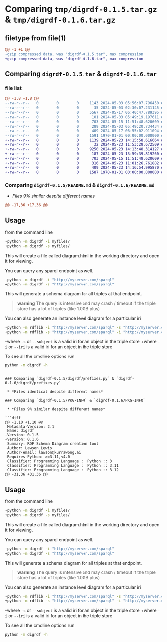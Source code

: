 # Comparing `tmp/digrdf-0.1.5.tar.gz` & `tmp/digrdf-0.1.6.tar.gz`

## filetype from file(1)

```diff
@@ -1 +1 @@
-gzip compressed data, was "digrdf-0.1.5.tar", max compression
+gzip compressed data, was "digrdf-0.1.6.tar", max compression
```

## Comparing `digrdf-0.1.5.tar` & `digrdf-0.1.6.tar`

### file list

```diff
@@ -1,8 +1,8 @@
--rw-r--r--   0        0        0     1143 2024-05-03 05:56:07.796450 digrdf-0.1.5/README.md
--rw-r--r--   0        0        0       35 2024-05-03 02:30:07.231145 digrdf-0.1.5/digrdf/__init__.py
--rw-r--r--   0        0        0     5567 2024-05-17 06:40:47.789395 digrdf-0.1.5/digrdf/__main__.py
--rw-r--r--   0        0        0      101 2024-05-03 05:49:19.197611 digrdf-0.1.5/digrdf/instance_query.sparql
--rw-r--r--   0        0        0      703 2024-05-15 11:51:48.620609 digrdf-0.1.5/digrdf/prefixes.py
--rw-r--r--   0        0        0      289 2024-05-03 05:49:20.734434 digrdf-0.1.5/digrdf/schema_query.sparql
--rw-r--r--   0        0        0      409 2024-05-17 06:55:02.911094 digrdf-0.1.5/pyproject.toml
--rw-r--r--   0        0        0     1591 1970-01-01 00:00:00.000000 digrdf-0.1.5/PKG-INFO
+-rw-r--r--   0        0        0     1139 2024-05-23 14:15:58.616664 digrdf-0.1.6/README.md
+-rw-r--r--   0        0        0       32 2024-05-23 11:53:28.672509 digrdf-0.1.6/digrdf/__init__.py
+-rw-r--r--   0        0        0     9250 2024-05-23 14:13:48.314127 digrdf-0.1.6/digrdf/__main__.py
+-rw-r--r--   0        0        0      187 2024-05-23 13:59:39.819260 digrdf-0.1.6/digrdf/instance_query.sparql
+-rw-r--r--   0        0        0      703 2024-05-15 11:51:48.620609 digrdf-0.1.6/digrdf/prefixes.py
+-rw-r--r--   0        0        0      316 2024-05-23 11:01:26.761882 digrdf-0.1.6/digrdf/schema_query.sparql
+-rw-r--r--   0        0        0      409 2024-05-23 14:16:54.995870 digrdf-0.1.6/pyproject.toml
+-rw-r--r--   0        0        0     1587 1970-01-01 00:00:00.000000 digrdf-0.1.6/PKG-INFO
```

### Comparing `digrdf-0.1.5/README.md` & `digrdf-0.1.6/README.md`

 * *Files 9% similar despite different names*

```diff
@@ -17,36 +17,36 @@
 ```
 
 ## Usage
 
 from the command line
 
 ```bash
-python -m digrdf -i myfiles/
+python -m digrdf -s myfiles/
 ```
 
 This will create a file called diagram.html in the working directory and open it for viewing.
 
 You can query any sparql endpoint as well.
 
 ```bash
-python -m digrdf -i "http://myserver.com/sparql"
+python -m digrdf -s "http://myserver.com/sparql"
 ```
 
 This will generate a schema diagram for all triples at that endpoint.
 
 > **warning** The query is intensive and may crash / timeout if the triple store has a lot of triples (like 1.0GB plus)
 
 You can also generate an instance level diagram for a particular iri
 
 ```bash
-python -m rdflib -i "http://myserver.com/sparql" -s "http://myserver.com/objects/1234"
+python -m rdflib -s "http://myserver.com/sparql" -i "http://myserver.com/objects/1234"
 ```
 
-where `-s` or `--subject` is a valid iri for an object in the triple store
+where `-i` or `--iri` is a valid iri for an object in the triple store
 
 
 To see all the cmdline options run
 
 ```bash
 python -m digrdf -h
 ```
```

### Comparing `digrdf-0.1.5/digrdf/prefixes.py` & `digrdf-0.1.6/digrdf/prefixes.py`

 * *Files identical despite different names*

### Comparing `digrdf-0.1.5/PKG-INFO` & `digrdf-0.1.6/PKG-INFO`

 * *Files 9% similar despite different names*

```diff
@@ -1,10 +1,10 @@
 Metadata-Version: 2.1
 Name: digrdf
-Version: 0.1.5
+Version: 0.1.6
 Summary: RDF Schema Diagram creation tool
 Author: Lawson Lewis
 Author-email: lawson@kurrawong.ai
 Requires-Python: >=3.11,<4.0
 Classifier: Programming Language :: Python :: 3
 Classifier: Programming Language :: Python :: 3.11
 Classifier: Programming Language :: Python :: 3.12
@@ -31,36 +31,36 @@
 ```
 
 ## Usage
 
 from the command line
 
 ```bash
-python -m digrdf -i myfiles/
+python -m digrdf -s myfiles/
 ```
 
 This will create a file called diagram.html in the working directory and open it for viewing.
 
 You can query any sparql endpoint as well.
 
 ```bash
-python -m digrdf -i "http://myserver.com/sparql"
+python -m digrdf -s "http://myserver.com/sparql"
 ```
 
 This will generate a schema diagram for all triples at that endpoint.
 
 > **warning** The query is intensive and may crash / timeout if the triple store has a lot of triples (like 1.0GB plus)
 
 You can also generate an instance level diagram for a particular iri
 
 ```bash
-python -m rdflib -i "http://myserver.com/sparql" -s "http://myserver.com/objects/1234"
+python -m rdflib -s "http://myserver.com/sparql" -i "http://myserver.com/objects/1234"
 ```
 
-where `-s` or `--subject` is a valid iri for an object in the triple store
+where `-i` or `--iri` is a valid iri for an object in the triple store
 
 
 To see all the cmdline options run
 
 ```bash
 python -m digrdf -h
 ```
```

